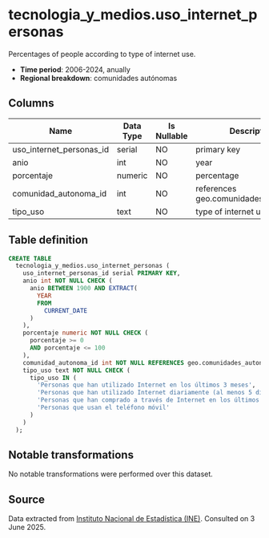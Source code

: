 # tecnologia_y_medios.uso_internet_personas

Percentages of people according to type of internet use.

- **Time period**: 2006-2024, anually
- **Regional breakdown**: comunidades autónomas

## Columns

| Name | Data Type | Is Nullable | Description |
| --- | --- | --- | --- |
| uso_internet_personas_id | serial | NO | primary key |
| anio | int | NO | year |
| porcentaje | numeric | NO | percentage |
| comunidad_autonoma_id | int | NO | references geo.comunidades_autonomas |
| tipo_uso | text | NO | type of internet use |

## Table definition

```sql
CREATE TABLE
  tecnologia_y_medios.uso_internet_personas (
    uso_internet_personas_id serial PRIMARY KEY,
    anio int NOT NULL CHECK (
      anio BETWEEN 1900 AND EXTRACT(
        YEAR
        FROM
          CURRENT_DATE
      )
    ),
    porcentaje numeric NOT NULL CHECK (
      porcentaje >= 0
      AND porcentaje <= 100
    ),
    comunidad_autonoma_id int NOT NULL REFERENCES geo.comunidades_autonomas (comunidad_autonoma_id),
    tipo_uso text NOT NULL CHECK (
      tipo_uso IN (
        'Personas que han utilizado Internet en los últimos 3 meses',
        'Personas que han utilizado Internet diariamente (al menos 5 días a la semana)',
        'Personas que han comprado a través de Internet en los últimos 3 meses',
        'Personas que usan el teléfono móvil'
      )
    )
  );
```

## Notable transformations
No notable transformations were performed over this dataset. 

## Source
Data extracted from <a href="https://www.ine.es/jaxi/Tabla.htm?tpx=70471&L=0" target="_blank">Instituto Nacional de Estadística (INE)</a>. 
Consulted on 3 June 2025.
